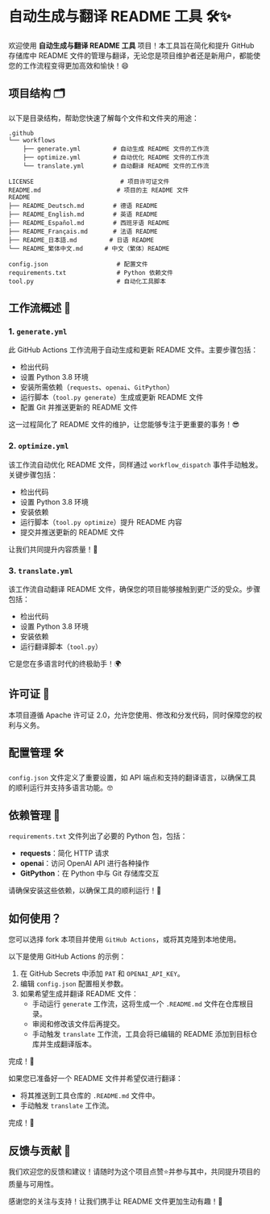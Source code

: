 # 自动生成与翻译 README 工具 🛠️✨

欢迎使用 **自动生成与翻译 README 工具** 项目！本工具旨在简化和提升 GitHub 存储库中 README 文件的管理与翻译，无论您是项目维护者还是新用户，都能使您的工作流程变得更加高效和愉快！😄

## 项目结构 🗂️

以下是目录结构，帮助您快速了解每个文件和文件夹的用途：

```
.github
└── workflows
    ├── generate.yml         # 自动生成 README 文件的工作流
    ├── optimize.yml         # 自动优化 README 文件的工作流
    └── translate.yml        # 自动翻译 README 文件的工作流

LICENSE                        # 项目许可证文件
README.md                     # 项目的主 README 文件
README
├── README_Deutsch.md        # 德语 README
├── README_English.md        # 英语 README
├── README_Español.md        # 西班牙语 README
├── README_Français.md       # 法语 README
├── README_日本語.md         # 日语 README
└── README_繁体中文.md      # 中文（繁体）README

config.json                   # 配置文件
requirements.txt              # Python 依赖文件
tool.py                       # 自动化工具脚本
```

## 工作流概述 🚀

### 1. `generate.yml`
此 GitHub Actions 工作流用于自动生成和更新 README 文件。主要步骤包括：

- 检出代码
- 设置 Python 3.8 环境
- 安装所需依赖（`requests`、`openai`、`GitPython`）
- 运行脚本（`tool.py generate`）生成或更新 README 文件
- 配置 Git 并推送更新的 README 文件

这一过程简化了 README 文件的维护，让您能够专注于更重要的事务！😎

### 2. `optimize.yml`
该工作流自动优化 README 文件，同样通过 `workflow_dispatch` 事件手动触发。关键步骤包括：

- 检出代码
- 设置 Python 3.8 环境
- 安装依赖
- 运行脚本（`tool.py optimize`）提升 README 内容
- 提交并推送更新的 README 文件

让我们共同提升内容质量！💪

### 3. `translate.yml`
该工作流自动翻译 README 文件，确保您的项目能够接触到更广泛的受众。步骤包括：

- 检出代码
- 设置 Python 3.8 环境
- 安装依赖
- 运行翻译脚本（`tool.py`）

它是您在多语言时代的终极助手！🌍

## 许可证 📄
本项目遵循 Apache 许可证 2.0，允许您使用、修改和分发代码，同时保障您的权利与义务。

## 配置管理 🛠️
`config.json` 文件定义了重要设置，如 API 端点和支持的翻译语言，以确保工具的顺利运行并支持多语言功能。🤓

## 依赖管理 🐍
`requirements.txt` 文件列出了必要的 Python 包，包括：

- **requests**：简化 HTTP 请求
- **openai**：访问 OpenAI API 进行各种操作
- **GitPython**：在 Python 中与 Git 存储库交互

请确保安装这些依赖，以确保工具的顺利运行！🌟

## 如何使用？

您可以选择 fork 本项目并使用 `GitHub Actions`，或将其克隆到本地使用。

以下是使用 GitHub Actions 的示例：

1. 在 GitHub Secrets 中添加 `PAT` 和 `OPENAI_API_KEY`。
2. 编辑 `config.json` 配置相关参数。
3. 如果希望生成并翻译 README 文件：
   - 手动运行 `generate` 工作流，这将生成一个 `.README.md` 文件在仓库根目录。
   - 审阅和修改该文件后再提交。
   - 手动触发 `translate` 工作流，工具会将已编辑的 README 添加到目标仓库并生成翻译版本。

完成！🎉

如果您已准备好一个 README 文件并希望仅进行翻译：
- 将其推送到工具仓库的 `.README.md` 文件中。
- 手动触发 `translate` 工作流。

完成！🎉

## 反馈与贡献 🙌
我们欢迎您的反馈和建议！请随时为这个项目点赞⭐️并参与其中，共同提升项目的质量与可用性。

感谢您的关注与支持！让我们携手让 README 文件更加生动有趣！🎉